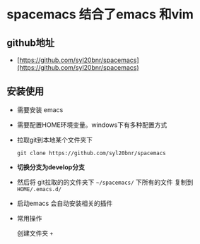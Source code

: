 # spacemacs 结合了emacs 和vim

## github地址

- [https://github.com/syl20bnr/spacemacs](https://github.com/syl20bnr/spacemacs)

## 安装使用

- 需要安装 emacs

- 需要配置HOME环境变量。windows下有多种配置方式

- 拉取git到本地某个文件夹下 

    `git clone https://github.com/syl20bnr/spacemacs`

- **切换分支为develop分支**

- 然后将 git拉取的的文件夹下 `~/spacemacs/` 下所有的文件 复制到 `HOME/.emacs.d/`

- 启动emacs 会自动安装相关的插件

- 常用操作

  创建文件夹 `+`